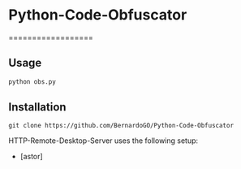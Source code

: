 # Python-Code-Obfuscator
==================


## Usage
```bash
python obs.py
```

## Installation

```
git clone https://github.com/BernardoGO/Python-Code-Obfuscator
```

HTTP-Remote-Desktop-Server uses the following setup:
* [astor]
